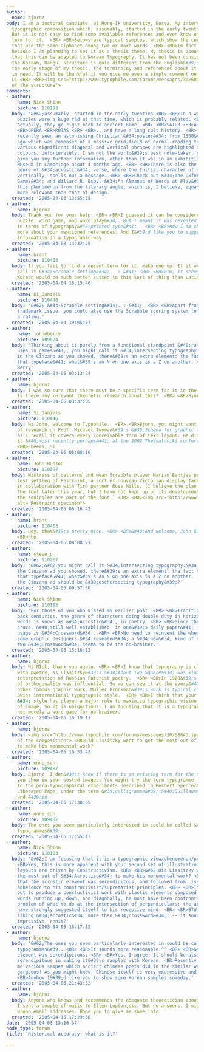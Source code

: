 ```yaml
---
author:
  name: bjornz
body: I am a doctoral candiate  at Hong-Ik university, Korea. My interest is a certain
  typographic composition which, assumably, started in the early twenties&#40;1920&#39;s&#41;.
  But it is not easy to find some available references and even know of the accurate
  term for it.  <BR> <BR>Belows are typical samples, which show the certain structure
  that use the same alphabet among two or more words. <BR> <BR>In fact I am in trouble
  because I am planning to set it as a thesis theme. My thesis is about some possibilty
  that this can be adapted to Korean Typography. It has not been considered because
  the Korean, Hangul structure is quie different from the English&#39;s. <BR> <BR>In
  the early stage of my thesis, the terminoloy and references about it is absolutely
  in need. It will be thankful if you give me even a simple comment on it.  <BR> <BR>Bjornz
  Li <BR> <BR><img src="http://www.typophile.com/forums/messages/30/68650.jpg" alt="sampes
  of the structure">
comments:
- author:
    name: Nick Shinn
    picture: 110193
  body: '&#62;assumably, started in the early twenties <BR> <BR>In a way. Crossword
    puzzles were a huge fad at that time, which is probably related. <BR> <BR>But
    actually, they go right back to ancient Rome: <BR> <BR>SATOR <BR>AREPO <BR>TENET
    <BR>OPERA <BR>ROTAS <BR> <BR>...and have a long cult history. <BR> <BR>I&#39;ve
    recently seen an astonishing Christian &#34;poster&#34; from 1500&#40;?&#41; years
    ago which was composed of a massive grid-field of normal-reading text from which
    various significant diagonal and vertical phrases are highlighted in different
    colours. Unfortunately, I am not the world&#39;s best note-taker, so I can&#39;t
    give you any further information, other than it was in an exhibition at the Fitzwilliam
    Museum in Cambridge about 4 months ago. <BR> <BR>There is also the traditional
    genre of &#34;acrostic&#34; verse, where the Initial character of each line, read
    vertically, spells out a message. <BR> <BR>Check out &#34;The Oxford Book of Word
    Games&#34; and Willard R. Espy, &#34;An Almanac of Words at Play&#34;, to approach
    this phenomenon from the literary angle, which is, I believe, equally, if not
    more relevant than that of design.'
  created: '2005-04-03 13:55:38'
- author:
    name: bjornz
  body: Thank you for your help. <BR> <BR>I guessed it can be considered as &#34;crossword
    puzzle, word game, and word play&#34;. But I meant it was revealed in the 1920&#39;s
    in terms of typography&#40;printed type&#41;.  <BR> <BR>Now I am checking out
    more about your mentioned references. And I&#39;d like you to suggest more relvant
    information in a typograhic way.
  created: '2005-04-03 14:32:25'
- author:
    name: hrant
    picture: 110403
  body: If you fail to find a decent term for it, make one up. If it were me, I might
    call it &#34;Scrabble setting&#34;.  :-&#41; <BR> <BR>BTW, it seems to me that
    Korean would be much better suited to this sort of thing than Latin. <BR> <BR>hhp
  created: '2005-04-04 18:15:46'
- author:
    name: Si_Daniels
    picture: 110446
  body: '&#62; &#34;Scrabble setting&#34;. :-&#41;  <BR> <BR>Apart from the obvious
    trademark issue, you could also use the Scrabble scoring system to give each example
    a rating.'
  created: '2005-04-04 19:05:57'
- author:
    name: johndberry
    picture: 109524
  body: 'Thinking about it purely from a functional standpoint &#40;rather than its
    uses in games&#41;, you might call it &#34;intersecting typography.&#34; Though
    in the Cinzano ad you showed, there&#39;s an extra element: the fact that &#40;in
    that typeface&#41; what&#39;s an N on one axis is a Z on another. <BR> <BR>John
    Berry'
  created: '2005-04-05 03:13:24'
- author:
    name: bjornz
  body: I was so sure that there must be a specific term for it in the western typography.
    Is there any relevant theoretic research about this?  <BR> <BR>Bjornz Li
  created: '2005-04-05 03:37:55'
- author:
    name: Si_Daniels
    picture: 110446
  body: Hi John, welcome to Typophile.  <BR> <BR>Bjorn, you might want to do a spot
    of research on Prof. Michael Twyman&#39;s &#39;Schema for graphic language&#39;,
    as I recall it covers every conceivable form of text layout. He did talk about
    it &#40;most recently perhaps&#41; at the 2002 Thessaloniki conference.   <BR>
    <BR>Cheers, Si
  created: '2005-04-05 05:08:10'
- author:
    name: John Hudson
    picture: 110397
  body: Mistress of patterns and mean Scrabble player Marian Bantjes prepared this
    test setting of Restraint, a sort of nouveau Victorian display face that she designed
    in collaboration with Tiro partner Ross Mills. [I believe the plan is to market
    the font later this year, but I have not kept up on its development. Yes, all
    the squiggles are part of the font.] <BR> <BR><img src="http://www.typophile.com/forums/messages/30/68813.gif"
    alt="Restraint specimen">
  created: '2005-04-05 06:16:42'
- author:
    name: hrant
    picture: 110403
  body: Hey, that&#39;s pretty nice. <BR> <BR>&#40;And welcome, John B!&#41; <BR>
    <BR>hhp
  created: '2005-04-05 08:08:21'
- author:
    name: steve_p
    picture: 110267
  body: '&#62;&#62;you might call it &#34;intersecting typography.&#34; Though in
    the Cinzano ad you showed, there&#39;s an extra element: the fact that &#40;in
    that typeface&#41; what&#39;s an N on one axis is a Z on another.  <BR> <BR>Maybe
    the Cinzano ad should be &#39;eschersecting typography&#39;?'
  created: '2005-04-05 09:57:30'
- author:
    name: Nick Shinn
    picture: 110193
  body: 'For those of you who missed my earlier post: <BR> <BR>Traditionally, going
    back centuries, the genre of characters doing double duty in horizontal and vertical
    words is known as &#34;Acrostic&#34;, in poetry. <BR> <BR>Since the 1920s US puzzle
    craze, &#40;still well established  in one&#39;s daily paper&#41;, the common
    usage is &#34;Crossword&#34;. <BR> <BR>No need to reinvent the wheel merely because
    some graphic designers &#34;revealed&#34; a &#34;new&#34; kind of layout; of the
    two &#34;Crossword&#34; seems to be the no-brainer.'
  created: '2005-04-05 15:16:12'
- author:
    name: bjornz
  body: Hi NIck, thank you again. <BR> <BR>I know that typography is closely linked
    with poetry, as Lissitzky&#39;s &#34;About Two Square&#34; was kind of a typographic
    interpretation of Russian Futurist poetry.  <BR> <BR>In 1920&#39;s the notion
    of orthogonality was influential. So we can see it at the every&#40;not some&#41;
    other famous graphic work. Muller Brockman&#39;s work is typical case which spreaded
    Swiss international typographic style.  <BR> <BR>I think that your &#34;Acrostic
    &#34; style has played a major role to maximize typographic vision   without help
    of image. So it is ubiquitious. I am focusing that it is a typographic view/phenomenon/principle,
    not merely a word game for no brainer.
  created: '2005-04-05 16:19:11'
- author:
    name: bjornz
  body: <img src="http://www.typophile.com/forums/messages/30/68843.jpg" alt="sampes
    of the composition"> <BR>Did Lissitzky want to get the most out of &#34;Acrostics&#34;
    to make his monumental work?
  created: '2005-04-05 16:33:43'
- author:
    name: enne_son
    picture: 109487
  body: Bjornz, I don&#39;t know if there is an existing term for the sorts of thing
    you show in your posted images. You might try the term typogramme, which has links
    to the para-typographical experiments described in Herbert Spencer&#39;s _The
    Liberated Page_ under the term &#39;calligramme&#39; &#40;Guillaume Apolinnaire&#41;
    and &#39;id
  created: '2005-04-05 17:38:55'
- author:
    name: enne_son
    picture: 109487
  body: The ones you seem particularly interested in could be called &#39;acrostic
    typogrammes&#39;.
  created: '2005-04-05 17:55:17'
- author:
    name: Nick Shinn
    picture: 110193
  body: '&#62;I am focusing that it is a typographic view/phenomenon/principle <BR>
    <BR>Yes, this is more apparent with your second set of illustrations, where the
    layouts are driven by Constructivism. <BR> <BR>&#62;Did Lissitzky want to get
    the most out of &#34;Acrostics&#34; to make his monumental work? <BR> <BR>I suspect
    that the acrostic element was serendipitous, and followed from Lissiztky&#39;s
    adherence to his constructivist/suprematist principles. <BR> <BR>If he had set
    out to produce a constuctivist work with plastic elements composed purely of meaningful
    words running up, down, and diagonally, he must have been confronted with the
    problem of what to do at the intersection of perpendiculars: the acrostic would
    have strongly suggested itself to his receptive mind. <BR> <BR>BTW, I&#39;m now
    liking &#34;acrostic&#34; more than &#34;crossword&#34;: -- it sounds more intellectually
    impressive, ennit?'
  created: '2005-04-05 18:17:12'
- author:
    name: bjornz
  body: '&#62;The ones you seem particularly interested in could be called &#39;acrostic
    typogrammes&#39;. <BR> <BR>It sounds more reasonable.^^ <BR> <BR>&#62;the acrostic
    element was serendipitous. <BR> <BR>Yes, I agree. It should be also manipulative,
    serendipitous in making it&#39;s samples with Korean. <BR>Recently my friend showed
    me various sampes which ancient chinese poets did in the similar ways. It was
    gorgeous! As you might know, Chinese itself is very expressive and meaningful.  <BR>
    <BR>Anyhow I&#39;d like you to show some Korean samples someday.'
  created: '2005-04-05 21:43:52'
- author:
    name: bjornz
  body: Anyone who knows and recommends the adequate theoretician about this? Actually
    I sent a couple of mails to Ellen Lupton,etc. But no answers. I might have the
    wrong email addresses. Hope you to give me some info.
  created: '2005-04-15 17:29:38'
date: '2005-04-03 13:16:37'
node_type: forum
title: 'Historical accuracy: what is it?'

---
```

